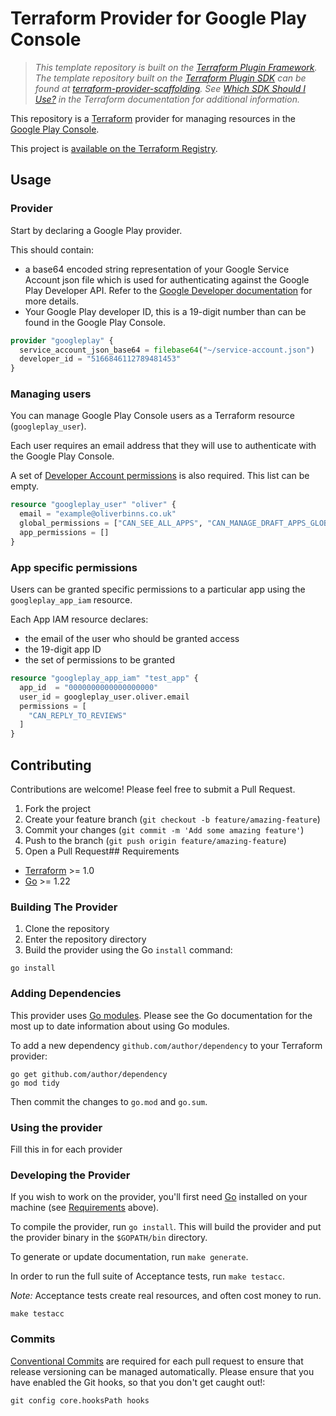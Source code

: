 # Terraform Provider for Google Play Console

> _This template repository is built on the [Terraform Plugin Framework](https://github.com/hashicorp/terraform-plugin-framework). The template repository built on the [Terraform Plugin SDK](https://github.com/hashicorp/terraform-plugin-sdk) can be found at [terraform-provider-scaffolding](https://github.com/hashicorp/terraform-provider-scaffolding). See [Which SDK Should I Use?](https://developer.hashicorp.com/terraform/plugin/framework-benefits) in the Terraform documentation for additional information._

This repository is a [Terraform](https://www.terraform.io) provider for managing resources in the [Google Play Console](https://developers.google.com/android-publisher/api-ref/rest).

This project is [available on the Terraform Registry](https://registry.terraform.io/providers/Oliver-Binns/googleplay/latest).

## Usage

### Provider

Start by declaring a Google Play provider.

This should contain:

- a base64 encoded string representation of your Google Service Account json file which is used for authenticating against the Google Play Developer API. Refer to the [Google Developer documentation](https://developers.google.com/android-publisher/getting_started/?hl=en) for more details.
- Your Google Play developer ID, this is a 19-digit number than can be found in the Google Play Console.

```tf
provider "googleplay" {
  service_account_json_base64 = filebase64("~/service-account.json")
  developer_id = "5166846112789481453"
}
```

### Managing users

You can manage Google Play Console users as a Terraform resource (`googleplay_user`).

Each user requires an email address that they will use to authenticate with the Google Play Console.

A set of [Developer Account permissions](https://developers.google.com/android-publisher/api-ref/rest/v3/users#DeveloperLevelPermission) is also required. This list can be empty.

```tf
resource "googleplay_user" "oliver" {
  email = "example@oliverbinns.co.uk"
  global_permissions = ["CAN_SEE_ALL_APPS", "CAN_MANAGE_DRAFT_APPS_GLOBAL"]
  app_permissions = []
}
```

### App specific permissions

Users can be granted specific permissions to a particular app using the `googleplay_app_iam` resource.

Each App IAM resource declares:
- the email of the user who should be granted access 
- the 19-digit app ID 
- the set of permissions to be granted

```tf
resource "googleplay_app_iam" "test_app" {
  app_id  = "0000000000000000000"
  user_id = googleplay_user.oliver.email
  permissions = [
    "CAN_REPLY_TO_REVIEWS"
  ]
}
```

## Contributing

Contributions are welcome! Please feel free to submit a Pull Request.

1. Fork the project
2. Create your feature branch (`git checkout -b feature/amazing-feature`)
3. Commit your changes (`git commit -m 'Add some amazing feature'`)
4. Push to the branch (`git push origin feature/amazing-feature`)
5. Open a Pull Request## Requirements

- [Terraform](https://developer.hashicorp.com/terraform/downloads) >= 1.0
- [Go](https://golang.org/doc/install) >= 1.22

### Building The Provider

1. Clone the repository
1. Enter the repository directory
1. Build the provider using the Go `install` command:

```shell
go install
```

### Adding Dependencies

This provider uses [Go modules](https://github.com/golang/go/wiki/Modules).
Please see the Go documentation for the most up to date information about using Go modules.

To add a new dependency `github.com/author/dependency` to your Terraform provider:

```shell
go get github.com/author/dependency
go mod tidy
```

Then commit the changes to `go.mod` and `go.sum`.

### Using the provider

Fill this in for each provider

### Developing the Provider

If you wish to work on the provider, you'll first need [Go](http://www.golang.org) installed on your machine (see [Requirements](#requirements) above).

To compile the provider, run `go install`. This will build the provider and put the provider binary in the `$GOPATH/bin` directory.

To generate or update documentation, run `make generate`.

In order to run the full suite of Acceptance tests, run `make testacc`.

*Note:* Acceptance tests create real resources, and often cost money to run.

```shell
make testacc
```

### Commits

[Conventional Commits](https://www.conventionalcommits.org/en/v1.0.0/) are required for each pull request to ensure that release versioning can be managed automatically.
Please ensure that you have enabled the Git hooks, so that you don't get caught out!:
```
git config core.hooksPath hooks
```